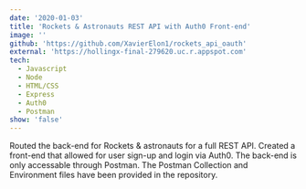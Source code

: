 ```yaml
---
date: '2020-01-03'
title: 'Rockets & Astronauts REST API with Auth0 Front-end'
image: ''
github: 'https://github.com/XavierElon1/rockets_api_oauth'
external: 'https://hollingx-final-279620.uc.r.appspot.com'
tech:
  - Javascript
  - Node
  - HTML/CSS
  - Express
  - Auth0
  - Postman
show: 'false'
---
```


Routed the back-end for Rockets & astronauts for a full REST API. Created a front-end that allowed for user sign-up and login via Auth0. The back-end is only accessable through Postman. The Postman Collection and Environment files have been provided in the repository.
